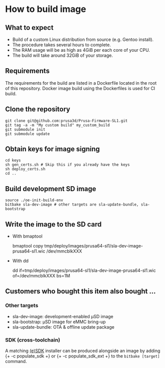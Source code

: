 How to build image
==================

What to expect
--------------
- Build of a custom Linux distribution from source (e.g. Gentoo install).
- The procedure takes several hours to complete.
- The RAM usage will be as high as 4GiB per each core of your CPU.
- The build will take around 32GiB of your storage.

Requirements
------------
The requirements for the build are listed in a Dockerfile located in the root of this repository. Docker image build using the Dockerfiles is used for CI build.

Clone the repository
--------------------

	git clone git@github.com:prusa3d/Prusa-Firmware-SL1.git
	git tag -a -m "My custom build" my_custom_build
	git submodule init
	git submodule update

Obtain keys for image signing
-----------------------------
	cd keys
	sh gen_certs.sh # Skip this if you already have the keys
	sh deploy_certs.sh
	cd ..

Build development SD image
--------------------------
	source ./oe-init-build-env
	bitbake sla-dev-image # other targets are sla-update-bundle, sla-bootstrap

Write the image to the SD card
------------------------------

- With bmaptool


    bmaptool copy tmp/deploy/images/prusa64-sl1/sla-dev-image-prusa64-sl1.wic /dev/mmcblkXXX

- With dd

    dd if=tmp/deploy/images/prusa64-sl1/sla-dev-image-prusa64-sl1.wic of=/dev/mmcblkXXX bs=1M


Customers who bought this item also bought ...
----------------------------------------------

### Other targets

- sla-dev-image: development-enabled μSD image
- sla-bootstrap: μSD image for eMMC bring-up
- sla-update-bundle: OTA & offline update package

### SDK (cross-toolchain)

A matching [(e)SDK](https://www.yoctoproject.org/docs/latest/sdk-manual/sdk-manual.html) installer can be produced 
alongside an image by adding {+ -c populate_sdk +} or {+ -c populate_sdk_ext +} to the `bitbake [target]` command.

